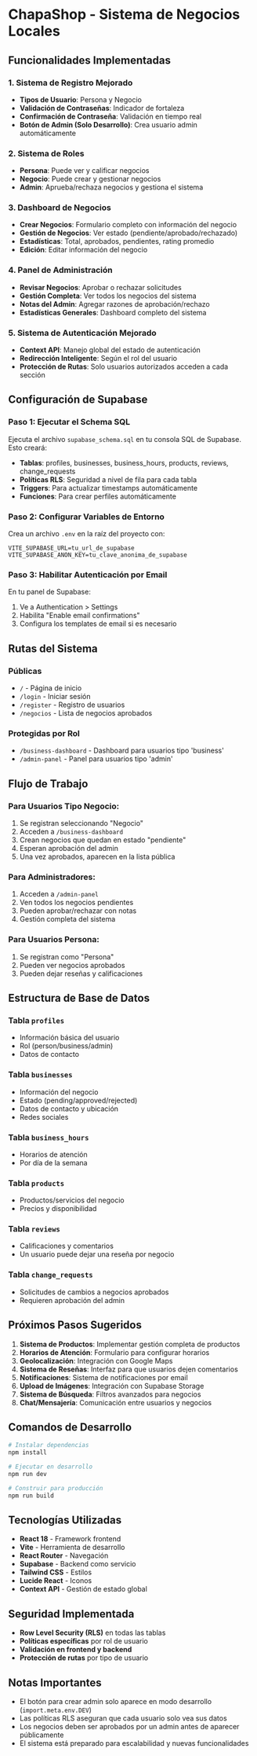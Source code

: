 # ChapaShop - Sistema de Negocios Locales

## Funcionalidades Implementadas

### 1. Sistema de Registro Mejorado
- **Tipos de Usuario**: Persona y Negocio
- **Validación de Contraseñas**: Indicador de fortaleza
- **Confirmación de Contraseña**: Validación en tiempo real
- **Botón de Admin (Solo Desarrollo)**: Crea usuario admin automáticamente

### 2. Sistema de Roles
- **Persona**: Puede ver y calificar negocios
- **Negocio**: Puede crear y gestionar negocios
- **Admin**: Aprueba/rechaza negocios y gestiona el sistema

### 3. Dashboard de Negocios
- **Crear Negocios**: Formulario completo con información del negocio
- **Gestión de Negocios**: Ver estado (pendiente/aprobado/rechazado)
- **Estadísticas**: Total, aprobados, pendientes, rating promedio
- **Edición**: Editar información del negocio

### 4. Panel de Administración
- **Revisar Negocios**: Aprobar o rechazar solicitudes
- **Gestión Completa**: Ver todos los negocios del sistema
- **Notas del Admin**: Agregar razones de aprobación/rechazo
- **Estadísticas Generales**: Dashboard completo del sistema

### 5. Sistema de Autenticación Mejorado
- **Context API**: Manejo global del estado de autenticación
- **Redirección Inteligente**: Según el rol del usuario
- **Protección de Rutas**: Solo usuarios autorizados acceden a cada sección

## Configuración de Supabase

### Paso 1: Ejecutar el Schema SQL
Ejecuta el archivo `supabase_schema.sql` en tu consola SQL de Supabase. Esto creará:

- **Tablas**: profiles, businesses, business_hours, products, reviews, change_requests
- **Políticas RLS**: Seguridad a nivel de fila para cada tabla
- **Triggers**: Para actualizar timestamps automáticamente
- **Funciones**: Para crear perfiles automáticamente

### Paso 2: Configurar Variables de Entorno
Crea un archivo `.env` en la raíz del proyecto con:

```env
VITE_SUPABASE_URL=tu_url_de_supabase
VITE_SUPABASE_ANON_KEY=tu_clave_anonima_de_supabase
```

### Paso 3: Habilitar Autenticación por Email
En tu panel de Supabase:
1. Ve a Authentication > Settings
2. Habilita "Enable email confirmations"
3. Configura los templates de email si es necesario

## Rutas del Sistema

### Públicas
- `/` - Página de inicio
- `/login` - Iniciar sesión
- `/register` - Registro de usuarios
- `/negocios` - Lista de negocios aprobados

### Protegidas por Rol
- `/business-dashboard` - Dashboard para usuarios tipo 'business'
- `/admin-panel` - Panel para usuarios tipo 'admin'

## Flujo de Trabajo

### Para Usuarios Tipo Negocio:
1. Se registran seleccionando "Negocio"
2. Acceden a `/business-dashboard`
3. Crean negocios que quedan en estado "pendiente"
4. Esperan aprobación del admin
5. Una vez aprobados, aparecen en la lista pública

### Para Administradores:
1. Acceden a `/admin-panel`
2. Ven todos los negocios pendientes
3. Pueden aprobar/rechazar con notas
4. Gestión completa del sistema

### Para Usuarios Persona:
1. Se registran como "Persona"
2. Pueden ver negocios aprobados
3. Pueden dejar reseñas y calificaciones

## Estructura de Base de Datos

### Tabla `profiles`
- Información básica del usuario
- Rol (person/business/admin)
- Datos de contacto

### Tabla `businesses`
- Información del negocio
- Estado (pending/approved/rejected)
- Datos de contacto y ubicación
- Redes sociales

### Tabla `business_hours`
- Horarios de atención
- Por día de la semana

### Tabla `products`
- Productos/servicios del negocio
- Precios y disponibilidad

### Tabla `reviews`
- Calificaciones y comentarios
- Un usuario puede dejar una reseña por negocio

### Tabla `change_requests`
- Solicitudes de cambios a negocios aprobados
- Requieren aprobación del admin

## Próximos Pasos Sugeridos

1. **Sistema de Productos**: Implementar gestión completa de productos
2. **Horarios de Atención**: Formulario para configurar horarios
3. **Geolocalización**: Integración con Google Maps
4. **Sistema de Reseñas**: Interfaz para que usuarios dejen comentarios
5. **Notificaciones**: Sistema de notificaciones por email
6. **Upload de Imágenes**: Integración con Supabase Storage
7. **Sistema de Búsqueda**: Filtros avanzados para negocios
8. **Chat/Mensajería**: Comunicación entre usuarios y negocios

## Comandos de Desarrollo

```bash
# Instalar dependencias
npm install

# Ejecutar en desarrollo
npm run dev

# Construir para producción
npm run build
```

## Tecnologías Utilizadas

- **React 18** - Framework frontend
- **Vite** - Herramienta de desarrollo
- **React Router** - Navegación
- **Supabase** - Backend como servicio
- **Tailwind CSS** - Estilos
- **Lucide React** - Iconos
- **Context API** - Gestión de estado global

## Seguridad Implementada

- **Row Level Security (RLS)** en todas las tablas
- **Políticas específicas** por rol de usuario
- **Validación en frontend y backend**
- **Protección de rutas** por tipo de usuario

## Notas Importantes

- El botón para crear admin solo aparece en modo desarrollo (`import.meta.env.DEV`)
- Las políticas RLS aseguran que cada usuario solo vea sus datos
- Los negocios deben ser aprobados por un admin antes de aparecer públicamente
- El sistema está preparado para escalabilidad y nuevas funcionalidades
